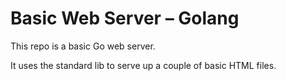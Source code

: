 # Basic Web Server – Golang

This repo is a basic Go web server.

It uses the standard lib to serve up a couple of basic HTML files.
